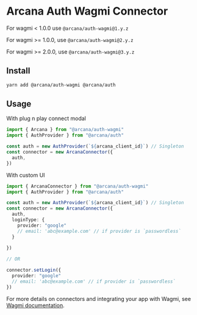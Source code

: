 # Arcana Auth Wagmi Connector

For wagmi < 1.0.0 use `@arcana/auth-wagmi@1.y.z`

For wagmi >= 1.0.0, use `@arcana/auth-wagmi@2.y.z`

For wagmi >= 2.0.0, use `@arcana/auth-wagmi@3.y.z`

## Install

```sh
yarn add @arcana/auth-wagmi @arcana/auth
```

## Usage

With plug n play connect modal

```ts
import { Arcana } from "@arcana/auth-wagmi"
import { AuthProvider } from "@arcana/auth"

const auth = new AuthProvider(`${arcana_client_id}`) // Singleton
const connector = new ArcanaConnector({
  auth,
})
```

With custom UI

```ts
import { ArcanaConnector } from "@arcana/auth-wagmi"
import { AuthProvider } from "@arcana/auth"

const auth = new AuthProvider(`${arcana_client_id}`) // Singleton
const connector = new ArcanaConnector({
  auth,
  loginType: {
    provider: "google"
    // email: 'abc@example.com' // if provider is `passwordless`
  } 
    
})

// OR

connector.setLogin({
  provider: "google"
  // email: 'abc@example.com' // if provider is `passwordless`
})
```

For more details on connectors and integrating your app with Wagmi, see [Wagmi documentation](https://wagmi.sh/core/getting-started).
